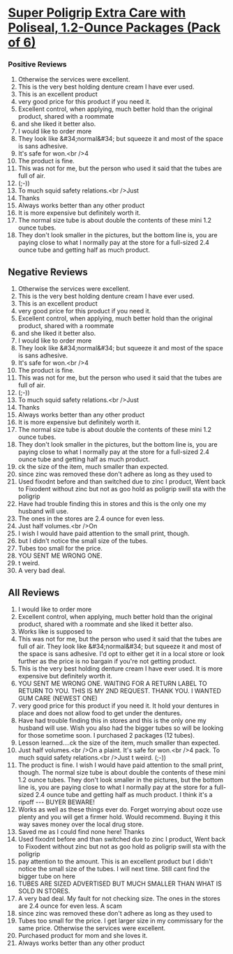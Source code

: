 # [Super Poligrip Extra Care with Poliseal, 1.2-Ounce Packages (Pack of 6)](https://products.checkmycream.com/products/Super-Poligrip-Extra-Care-with-Poliseal-1.2-Ounce-Packages-(Pack-of-6).html)

### Positive Reviews

<ol>
      <li>Otherwise the services were excellent.</li>
      <li>This is the very best holding denture cream I have ever used.</li>
      <li>This is an excellent product</li>
      <li>very good price for this product if you need it.  </li>
      <li>Excellent control, when applying, much better hold than the original product, shared with a roommate</li>
      <li>and she liked it better also.</li>
      <li>I would like to order more</li>
      <li>They look like &amp;#34;normal&amp;#34; but squeeze it and most of the space is sans adhesive.  </li>
      <li>It&#x27;s safe for won.&lt;br /&gt;4</li>
      <li>The product is fine.</li>
      <li>This was not for me, but the person who used it said that the tubes are full of air.  </li>
      <li>(;-))</li>
      <li>To much squid safety relations.&lt;br /&gt;Just</li>
      <li>Thanks</li>
      <li>Always works better than any other product</li>
      <li>It is more expensive but definitely worth it.</li>
      <li>The normal size tube is about double the contents of these mini 1.2 ounce tubes.</li>
      <li>They don&#x27;t look smaller in the pictures, but the bottom line is, you are paying close to what I normally pay at the store for a full-sized 2.4 ounce tube and getting half as much product.  </li>
</ol>


<h2>Negative Reviews</h2>
<ol>
<li> Otherwise the services were excellent.</li>
<li> This is the very best holding denture cream I have ever used.</li>
<li> This is an excellent product</li>
<li> very good price for this product if you need it.  </li>
<li> Excellent control, when applying, much better hold than the original product, shared with a roommate</li>
<li> and she liked it better also.</li>
<li> I would like to order more</li>
<li> They look like &amp;#34;normal&amp;#34; but squeeze it and most of the space is sans adhesive.  </li>
<li> It&#x27;s safe for won.&lt;br /&gt;4</li>
<li> The product is fine.</li>
<li> This was not for me, but the person who used it said that the tubes are full of air.  </li>
<li> (;-))</li>
<li> To much squid safety relations.&lt;br /&gt;Just</li>
<li> Thanks</li>
<li> Always works better than any other product</li>
<li> It is more expensive but definitely worth it.</li>
<li> The normal size tube is about double the contents of these mini 1.2 ounce tubes.</li>
<li> They don&#x27;t look smaller in the pictures, but the bottom line is, you are paying close to what I normally pay at the store for a full-sized 2.4 ounce tube and getting half as much product.  </li>
<li> ck the size of the item, much smaller than expected.</li>
<li> since zinc was removed these don&#x27;t adhere as long as they used to</li>
<li> Used fixodnt before and than switched due to zinc I product, Went back to Fixodent without zinc but not as goo hold as poligrip swill sta with the poligrip</li>
<li> Have had trouble finding this in stores and this is the only one my husband will use.  </li>
<li> The ones in the stores are 2.4 ounce for even less.</li>
<li> Just half volumes.&lt;br /&gt;On</li>
<li> I wish I would have paid attention to the small print, though.</li>
<li> but I didn&#x27;t notice the small size of the tubes.</li>
<li> Tubes too small for the price.  </li>
<li> YOU SENT ME WRONG ONE.</li>
<li> t weird.  </li>
<li> A very bad deal.</li>
</ol>

<h2>All Reviews</h2>

<ol>
    <li> I would like to order more</li>
    <li> Excellent control, when applying, much better hold than the original product, shared with a roommate and she liked it better also.</li>
    <li> Works like is supposed  to</li>
    <li> This was not for me, but the person who used it said that the tubes are full of air.  They look like &amp;#34;normal&amp;#34; but squeeze it and most of the space is sans adhesive.  I&#x27;d opt to either get it in a local store or look further as the price is no bargain if you&#x27;re not getting product.</li>
    <li> This is the very best holding denture cream I have ever used. It is more expensive but definitely worth it.</li>
    <li> YOU SENT ME WRONG ONE. WAITING FOR A RETURN LABEL TO RETURN TO YOU. THIS IS MY 2ND REQUEST.  THANK YOU. I WANTED GUM CARE (NEWEST ONE)</li>
    <li> very good price for this product if you need it.  It hold your dentures in place and does not allow food to get under the dentures.</li>
    <li> Have had trouble finding this in stores and this is the only one my husband will use.  Wish you also had the bigger tubes so will be looking for those sometime soon.  I purchased 2 packages (12 tubes).</li>
    <li> Lesson learned....ck the size of the item, much smaller than expected.</li>
    <li> Just half volumes.&lt;br /&gt;On a plaint.  It&#x27;s safe for won.&lt;br /&gt;4 pack.  To much squid safety relations.&lt;br /&gt;Just t weird.  (;-))</li>
    <li> The product is fine. I wish I would have paid attention to the small print, though. The normal size tube is about double the contents of these mini 1.2 ounce tubes. They don&#x27;t look smaller in the pictures, but the bottom line is, you are paying close to what I normally pay at the store for a full-sized 2.4 ounce tube and getting half as much product.  I think it&#x27;s a ripoff --- BUYER BEWARE!</li>
    <li> Works as well as these things ever do.  Forget worrying about ooze use plenty and you will get a firmer hold.  Would recommend.  Buying it this way saves money over the local drug store.</li>
    <li> Saved me as I could find none here!  Thanks</li>
    <li> Used fixodnt before and than switched due to zinc I product, Went back to Fixodent without zinc but not as goo hold as poligrip swill sta with the poligrip</li>
    <li> pay attention to the amount. This is an excellent product but I didn&#x27;t notice the small size of the tubes. I will next time. Still cant find the bigger tube on here</li>
    <li> TUBES ARE SIZED ADVERTISED BUT MUCH SMALLER THAN WHAT IS SOLD IN STORES.</li>
    <li> A very bad deal. My fault for not checking size. The ones in the stores are 2.4 ounce for even less. A scam</li>
    <li> since zinc was removed these don&#x27;t adhere as long as they used to</li>
    <li> Tubes too small for the price.  I get larger size in my commissary for the same price.  Otherwise the services were excellent.</li>
    <li> Purchased product for mom and she loves it.</li>
    <li> Always works better than any other product</li>
</ol>




